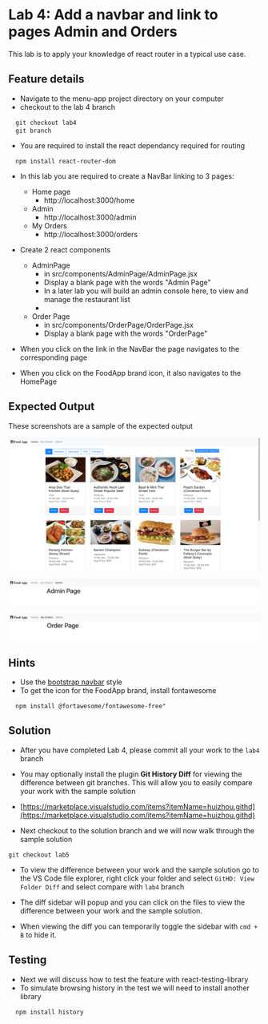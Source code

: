 # Lab 4: Add a navbar and link to pages Admin and Orders

This lab is to apply your knowledge of react router in a typical use case. 

## Feature details
- Navigate to the menu-app project directory on your computer
- checkout to the lab 4 branch

```
  git checkout lab4
  git branch
``` 

- You are required to install the react dependancy required for routing
```
  npm install react-router-dom
```

- In this lab you are required to create a NavBar linking to 3 pages:
  - Home page
    - http://localhost:3000/home
  - Admin
    - http://localhost:3000/admin
  - My Orders
    - http://localhost:3000/orders

- Create 2 react components
  - AdminPage
    - in src/components/AdminPage/AdminPage.jsx
    - Display a blank page with the words "Admin Page"
    - In a later lab you will build an admin console here, to view and manage the restaurant list
    - 
  - Order Page
    - in src/components/OrderPage/OrderPage.jsx
    - Display a blank page with the words "OrderPage"

- When you click on the link in the NavBar the page navigates to the corresponding page

- When you click on the FoodApp brand icon, it also navigates to the HomePage
  
## Expected Output
These screenshots are a sample of the expected output

![Home Page](../../../.gitbook/assets/front-end-web-development/react/menu-app-labs/lab4-output-1.png)

![Admin Page](../../../.gitbook/assets/front-end-web-development/react/menu-app-labs/lab4-output-2.png)

![My Orders page](../../../.gitbook/assets/front-end-web-development/react/menu-app-labs/lab4-output-3.png)


## Hints
- Use the [bootstrap navbar](https://getbootstrap.com/docs/4.1/components/navbar/#nav) style  
- To get the icon for the FoodApp brand, install fontawesome 
```
  npm install @fortawesome/fontawesome-free"
```  

## Solution
- After you have completed Lab 4, please commit all your work to the `lab4` branch

- You may optionally install the plugin **Git History Diff** for viewing the difference between git branches. This will allow you to easily compare your work with the sample solution 

- [https://marketplace.visualstudio.com/items?itemName=huizhou.githd](https://marketplace.visualstudio.com/items?itemName=huizhou.githd)

- Next checkout to the solution branch and we will now walk through the sample solution
```text
git checkout lab5
``` 

- To view the difference between your work and the sample solution go to the VS Code file explorer, right click your folder and select `GitHD: View Folder Diff` and select compare with `lab4` branch 

- The diff sidebar will popup and you can click on the files to view the difference between your work and the sample solution.

- When viewing the diff you can temporarily toggle the sidebar with `cmd + B` to hide it.

## Testing
- Next we will discuss how to test the feature with react-testing-library
- To simulate browsing history in the test we will need to install another library
```
  npm install history
```